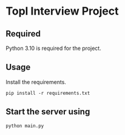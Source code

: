 # Topl Interview Project
## Required
Python 3.10 is required for the project. 
## Usage
Install the requirements.
```
pip install -r requirements.txt
```

## Start the server using 
```
python main.py
```



